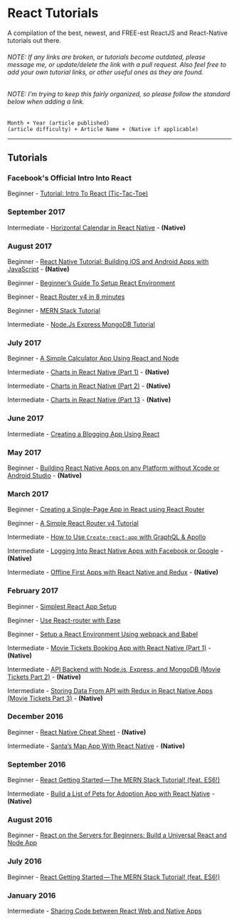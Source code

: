 # React Tutorials
A compilation of the best, newest, and FREE-est ReactJS and React-Native tutorials out there.

###### NOTE: If any links are broken, or tutorials become outdated, please message me, or update/delete the link with a pull request. Also feel free to add your own tutorial links, or other useful ones as they are found. 

###### NOTE: I'm trying to keep this fairly organized, so please follow the standard below when adding a link.

```
Month + Year (article published)
(article difficulty) + Article Name + (Native if applicable)
```

------
## Tutorials
### Facebook's Official Intro Into React
Beginner - [Tutorial: Intro To React (Tic-Tac-Toe)](https://facebook.github.io/react/tutorial/tutorial.html)

### September 2017
Intermediate - [Horizontal Calendar in React Native](http://rationalappdev.com/horizontal-calendar-in-react-native/) - **(Native)**

### August 2017
Beginner - [React Native Tutorial: Building iOS and Android Apps with JavaScript](https://www.raywenderlich.com/165140/react-native-tutorial-building-ios-android-apps-javascript) - **(Native)**

Beginner - [Beginner’s Guide To Setup React Environment](https://appdividend.com/2017/03/29/beginners-guide-to-setup-react-v15-4-2-environment/)

Beginner - [React Router v4 in 8 minutes](https://www.youtube.com/watch?v=AzlpRbziyZQ)

Beginner - [MERN Stack Tutorial](https://appdividend.com/2017/06/28/mern-stack-tutorial/)

Intermediate - [Node.Js Express MongoDB Tutorial](https://appdividend.com/2017/06/18/node-js-express-tutorial/)

### July 2017
Beginner - [A Simple Calculator App Using React and Node](https://www.codementor.io/azeezolaniran2016/a-simple-calculator-app-using-react-and-node-a0ubeooxk#comments-a0ubeooxk)

Intermediate - [Charts in React Native (Part 1)](http://rationalappdev.com/charts-in-react-native-part-1/) - **(Native)**

Intermediate - [Charts in React Native (Part 2)](http://rationalappdev.com/charts-in-react-native-part-2/) - **(Native)**

Intermediate - [Charts in React Native (Part 13](http://rationalappdev.com/charts-in-react-native-part-3/) - **(Native)**

### June 2017
Intermediate - [Creating a Blogging App Using React](https://code.tutsplus.com/tutorials/creating-a-blogging-app-using-react-user-sign-in--cms-28568)

### May 2017
Beginner - [Building React Native Apps on any Platform without Xcode or Android Studio](http://rationalappdev.com/building-react-native-apps-on-any-platform-without-xcode-or-android-studio/) - **(Native)**

### March 2017
Beginner - [Creating a Single-Page App in React using React Router](https://www.kirupa.com/react/creating_single_page_app_react_using_react_router.htm)

Beginner - [A Simple React Router v4 Tutorial](https://medium.com/@pshrmn/a-simple-react-router-v4-tutorial-7f23ff27adf)

Intermediate - [How to Use `Create-react-app` with GraphQL & Apollo](https://blog.graph.cool/how-to-use-create-react-app-with-graphql-apollo-62e574617cff)

Intermediate - [Logging Into React Native Apps with Facebook or Google](http://rationalappdev.com/logging-into-react-native-apps-with-facebook-or-google/) - **(Native)**

Intermediate - [Offline First Apps with React Native and Redux](http://rationalappdev.com/offline-first-apps-with-react-native-and-redux/) - **(Native)**

### February 2017
Beginner - [Simplest React App Setup](https://medium.com/@kayodeniyi/simplest-react-app-setup-a74277b99e43)

Beginner - [Use React-router with Ease](https://medium.com/@kayodeniyi/use-react-router-with-ease-79740d951bec)

Beginner - [Setup a React Environment Using webpack and Babel](https://scotch.io/tutorials/setup-a-react-environment-using-webpack-and-babel)

Intermediate - [Movie Tickets Booking App with React Native (Part 1)](http://rationalappdev.com/movie-tickets-booking-app-with-react-native/) - **(Native)**

Intermediate - [API Backend with Node.js, Express, and MongoDB (Movie Tickets Part 2)](http://rationalappdev.com/api-backend-with-nodejs-express-and-mongodb-for-react-native-apps/) - **(Native)**

Intermediate - [Storing Data From API with Redux in React Native Apps (Movie Tickets Part 3)](http://rationalappdev.com/storing-data-from-api-with-redux-in-react-native-apps/) - **(Native)**

### December 2016
Beginner - [React Native Cheat Sheet](http://rationalappdev.com/react-native-cheat-sheet/) - **(Native)**

Intermediate - [Santa’s Map App With React Native](http://rationalappdev.com/santas-map-app-with-react-native/) - **(Native)**

### September 2016
Beginner - [React Getting Started — The MERN Stack Tutorial! (feat. ES6!)](https://medium.com/@bryantheastronaut/react-getting-started-the-mern-stack-tutorial-feat-es6-de1a2886be50)

Intermediate - [Build a List of Pets for Adoption App with React Native](http://rationalappdev.com/build-a-list-of-pets-for-adoption-app-with-react-native/) - **(Native)**

### August 2016
Beginner - [React on the Servers for Beginners: Build a Universal React and Node App](https://scotch.io/tutorials/react-on-the-server-for-beginners-build-a-universal-react-and-node-app)

### July 2016
Beginner - [React Getting Started — The MERN Stack Tutorial! (feat. ES6!)](https://medium.com/@bryantheastronaut/react-getting-started-the-mern-stack-tutorial-feat-es6-de1a2886be50)

### January 2016
Intermediate - [Sharing Code between React Web and Native Apps](http://jkaufman.io/react-web-native-codesharing/)
